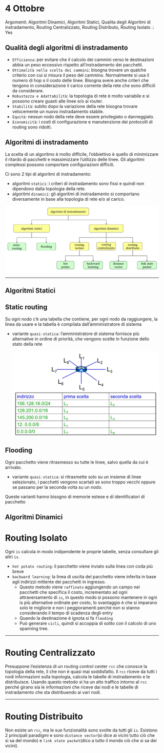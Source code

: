 # 4 Ottobre

Argomenti: Algoritmi Dinamici, Algoritmi Statici, Qualita degli Algoritmi di instradamento, Routing Centralizzato, Routing Distributo, Routing Isolato
.: Yes

## Qualità degli algoritmi di instradamento

- `Efficienza`: per evitare che il calcolo dei cammini verso le destinazioni abbia un peso eccessivo rispetto all’instradamento dei pacchetti.
- `Ottimalità nella scelta dei cammini`: bisogna trovare un qualche criterio con cui si misura il peso del cammino. Normalmente si usa il numero di hop o il costo delle linee. Bisogna avere anche criteri che tengono in considerazione il carico corrente della rete che sono difficili da considerare.
- `Robustezza e Adattabilità`: la topologia di rete è molto variabile e si possono creare guasti alle linee e/o ai router.
- `Stabilità`: subito dopo la variazione della rete bisogna trovare velocemente un nuovo instradamento stabile.
- `Equità`: nessun nodo della rete deve essere privilegiato o danneggiato.
- `Economicità`: i costi di configurazione e manutenzione dei protocolli di routing sono ridotti.

## Algoritmi di instradamento

La scelta di un algoritmo è molto difficile, l’obbiettivo è quello di minimizzare il ritardo di pacchetti e massimizzare l’utilizzo delle linee. Gli algoritmi complessi possono comportare configurazioni difficili.

Ci sono 2 tipi di algoritmi di instradamento:

- algoritmi `statici`: i criteri di instradamento sono fissi e quindi non dipendono dalla topologia della rete.
- algoritmi `dinamici`: gli algoritmi di instradamento si comportano diversamente in base alla topologia di rete e/o al carico.

![Screenshot from 2023-10-09 13-43-31.png](Screenshot_from_2023-10-09_13-43-31.png)

---

## Algoritmi Statici

## Static routing

Su ogni nodo c’è una tabella che contiene, per ogni nodo da raggiungere, la linea da usare e la tabella è compilata dall’amministratore di sistema

- variante `quasi-statica`: l’amministratore di sistema fornisce più alternative in ordine di priorità, che vengono scelte in funzione dello stato della rete
    
    ![Screenshot from 2023-10-09 13-58-31.png](Screenshot_from_2023-10-09_13-58-31.png)
    

## Flooding

Ogni pacchetto viene ritrasmesso su tutte le linee, salvo quella da cui è arrivato.

- variante `quasi-statica`: si ritrasmette solo su un insieme di linee selezionato, i pacchetti vengono scartati se sono troppo vecchi oppure se passano per la seconda volta su un nodo.

Queste varianti hanno bisogno di memorie estese e di identificatori di pacchetto

## Algoritmi Dinamici

# Routing Isolato

Ogni `is` calcola in modo indipendente le proprie tabelle, senza consultare gli altri `is`.

- `hot potato routing`: il pacchetto viene inviato sulla linea con coda più breve
- `backward learning`: la linea di uscita del pacchetto viene inferita in base agli indirizzi mittente dei pacchetti in ingresso.
    - Questo metodo viene `raffinato` aggiungendo un campo nei pacchetti che specifica il costo, incrementato ad ogni attraversamento di `is`, in questo modo si possono mantenere in ogni is più alternative ordinate per costo, lo svantaggio è che si imparano solo le migliorie e non i peggioramenti perché non si stanno considerando il tempo di scadenza degli entry
    - Quando la destinazione è ignota si fa `flooding`
    - Può generare `cicli`, quindi si accoppia di solito con il calcolo di uno spanning tree.

---

# Routing Centralizzato

Presuppone l’esistenza di un routing control center `rcc` che conosce la topologia della rete, il che non è quasi mai soddisfatto. Il `rcc` riceve da tutti i nodi informazioni sulla topologia, calcola le tabelle di instradamento e le distribuisce. Usando questo metodo si ha un alto traffico intorno al `rcc` perché girano sia le informazioni che riceve dai nodi e le tabelle di instradamento che sta distribuendo ai vari nodi.

---

# Routing Distribuito

Non esiste un `rcc`, ma le sue funzionalità sono svolte da tutti gli `is`. Esistono 2 principali paradigmi e sono `distance vector`(si dice ai vicini tutto ciò che si sa del mondo) e `link state packet`(dico a tutto il mondo ciò che si sa dei vicini).